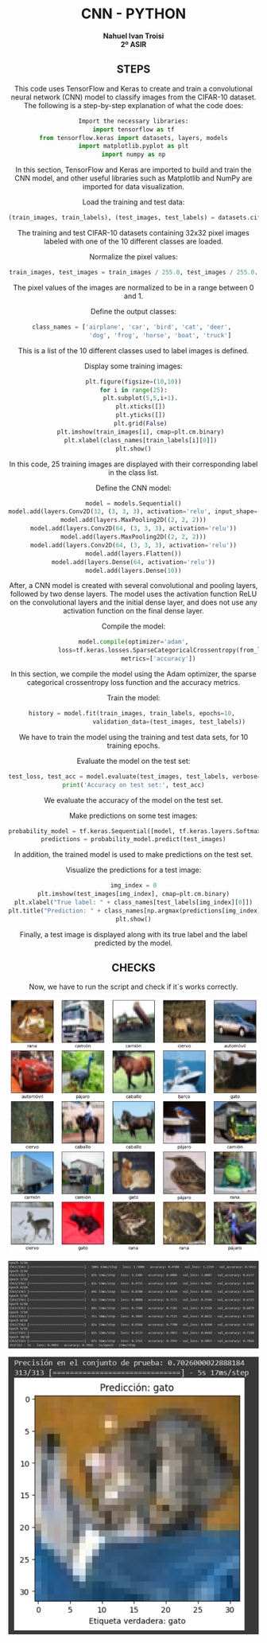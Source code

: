 <center>

# CNN - PYTHON

**Nahuel Ivan Troisi** <br> **2º ASIR**

## STEPS

This code uses TensorFlow and Keras to create and train a convolutional neural network (CNN) model to classify images from the CIFAR-10 dataset. The following is a step-by-step explanation of what the code does:


```python
Import the necessary libraries:
import tensorflow as tf
from tensorflow.keras import datasets, layers, models
import matplotlib.pyplot as plt
import numpy as np
```

In this section, TensorFlow and Keras are imported to build and train the CNN model, and other useful libraries such as Matplotlib and NumPy are imported for data visualization.



Load the training and test data:

```python
(train_images, train_labels), (test_images, test_labels) = datasets.cifar10.load_data().
```

The training and test CIFAR-10 datasets containing 32x32 pixel images labeled with one of the 10 different classes are loaded.



Normalize the pixel values:

```python
train_images, test_images = train_images / 255.0, test_images / 255.0.
```

The pixel values of the images are normalized to be in a range between 0 and 1.


Define the output classes:

```python
class_names = ['airplane', 'car', 'bird', 'cat', 'deer', 
               'dog', 'frog', 'horse', 'boat', 'truck']
```


This is a list of the 10 different classes used to label images is defined.

Display some training images:

```python
plt.figure(figsize=(10,10))
for i in range(25):
    plt.subplot(5,5,i+1).
    plt.xticks([])
    plt.yticks([])
    plt.grid(False)
    plt.imshow(train_images[i], cmap=plt.cm.binary)
    plt.xlabel(class_names[train_labels[i][0]])
plt.show()
```

In this code, 25 training images are displayed with their corresponding label in the class list.

Define the CNN model:

```python
model = models.Sequential()
model.add(layers.Conv2D(32, (3, 3, 3), activation='relu', input_shape=(32, 32, 3, 3)))
model.add(layers.MaxPooling2D((2, 2, 2)))
model.add(layers.Conv2D(64, (3, 3, 3), activation='relu'))
model.add(layers.MaxPooling2D((2, 2, 2)))
model.add(layers.Conv2D(64, (3, 3, 3), activation='relu'))
model.add(layers.Flatten())
model.add(layers.Dense(64, activation='relu'))
model.add(layers.Dense(10))
```

After, a CNN model is created with several convolutional and pooling layers, followed by two dense layers. The model uses the activation function ReLU on the convolutional layers and the initial dense layer, and does not use any activation function on the final dense layer.

Compile the model:

```python
model.compile(optimizer='adam',
              loss=tf.keras.losses.SparseCategoricalCrossentropy(from_logits=True),
              metrics=['accuracy'])
```

In this section, we compile the model using the Adam optimizer, the sparse categorical crossentropy loss function and the accuracy metrics.

Train the model:

```python
history = model.fit(train_images, train_labels, epochs=10, 
                    validation_data=(test_images, test_labels))
```

We have to train the model using the training and test data sets, for 10 training epochs.

Evaluate the model on the test set:

```python
test_loss, test_acc = model.evaluate(test_images, test_labels, verbose=2).
print('Accuracy on test set:', test_acc)
```

We evaluate the accuracy of the model on the test set.

Make predictions on some test images:

```python
probability_model = tf.keras.Sequential([model, tf.keras.layers.Softmax()])
predictions = probability_model.predict(test_images)
```

In addition, the trained model is used to make predictions on the test set.

Visualize the predictions for a test image:

```python
img_index = 0
plt.imshow(test_images[img_index], cmap=plt.cm.binary)
plt.xlabel("True label: " + class_names[test_labels[img_index][0]])
plt.title("Prediction: " + class_names[np.argmax(predictions[img_index]))])
plt.show()
```

Finally, a test image is displayed along with its true label and the label predicted by the model.

## CHECKS

Now, we have to run the script and check if it`s works correctly.

![](img/1.png)

![](img/2.png)

![](img/3.png)
